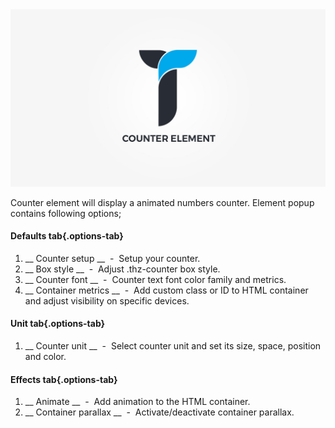 <div class="thz-doc-image max">
<a class="thz-lightbox mfp-iframe" href="https://www.youtube.com/watch?v=ezc1YEnMmp0" data-mfp-title="Creatus WordPress Theme Counter Element" data-modal-size="large">
	<img src="../../docs-media/splash-counter-element.jpg" alt="Creatus WordPress Theme Counter Element" />
</a>
</div>

Counter element will display a animated numbers counter. Element popup contains following options;

#### Defaults tab{.options-tab}
1. __ Counter setup __ &nbsp;-&nbsp; Setup your counter.
1. __ Box style __ &nbsp;-&nbsp; Adjust .thz-counter box style.
1. __ Counter font __ &nbsp;-&nbsp; Counter text font color family and metrics.
1. __ Container metrics __ &nbsp;-&nbsp; Add custom class or ID to HTML container and adjust visibility on specific devices.

#### Unit tab{.options-tab}
1. __ Counter unit __ &nbsp;-&nbsp; Select counter unit and set its size, space, position and color.

#### Effects tab{.options-tab}
1. __ Animate __ &nbsp;-&nbsp; Add animation to the HTML container.
1. __ Container parallax __ &nbsp;-&nbsp; Activate/deactivate container parallax.